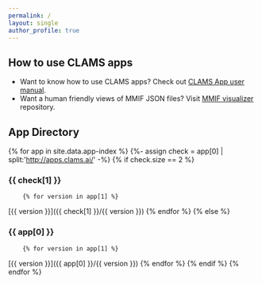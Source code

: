 ```yaml
---
permalink: /
layout: single
author_profile: true
---
```


## How to use CLAMS apps 

* Want to know how to use CLAMS apps? Check out [CLAMS App user manual](clamsapp).
* Want a human friendly views of MMIF JSON files? Visit [MMIF visualizer](https://github.com/clamsproject/mmif-visualizer) repository. 

## App Directory

{% for app in site.data.app-index %}
    {%- assign check = app[0] | split:'http://apps.clams.ai/' -%}
    {% if check.size == 2 %}
### {{ check[1] }}
        {% for version in app[1] %}
[{{ version }}]({{ check[1] }}/{{ version }})
        {% endfor %}
    {% else %}
### {{ app[0] }}
        {% for version in app[1] %}
[{{ version }}]({{ app[0] }}/{{ version }})
        {% endfor %}
    {% endif %}
{% endfor %}

